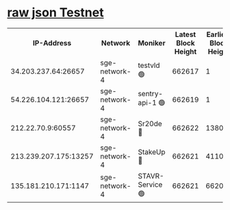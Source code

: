 
[raw json Testnet](https://rpc-check.sget.stavr.tech/sget/rpc-sget-result.json)
=


<table><tr><th>IP-Address</th><th>Network</th><th>Moniker</th><th>Latest Block Height</th><th>Earliest Block Height</th><th>Catching Up</th><th>Tx Index</th><th>Voting Power</th><th>Scan Time</th></tr><tr><td>34.203.237.64:26657</td><td>sge-network-4</td><td>testvld 🟢</td><td>662617</td><td>1</td><td>False</td><td>on</td><td>0</td><td>2023-12-16T01:04:09.259194021UTC</td></tr><tr><td>54.226.104.121:26657</td><td>sge-network-4</td><td>sentry-api-1 🟢</td><td>662619</td><td>1</td><td>False</td><td>on</td><td>0</td><td>2023-12-16T01:04:22.388863521UTC</td></tr><tr><td>212.22.70.9:60557</td><td>sge-network-4</td><td>Sr20de 🔴</td><td>662622</td><td>138001</td><td>False</td><td>on</td><td>99</td><td>2023-12-16T01:04:39.832557544UTC</td></tr><tr><td>213.239.207.175:13257</td><td>sge-network-4</td><td>StakeUp 🔴</td><td>662621</td><td>411001</td><td>False</td><td>off</td><td>100</td><td>2023-12-16T01:04:30.939971462UTC</td></tr><tr><td>135.181.210.171:1147</td><td>sge-network-4</td><td>STAVR-Service 🟢</td><td>662621</td><td>662001</td><td>False</td><td>on</td><td>0</td><td>2023-12-16T01:04:31.257507319UTC</td></tr></table>
